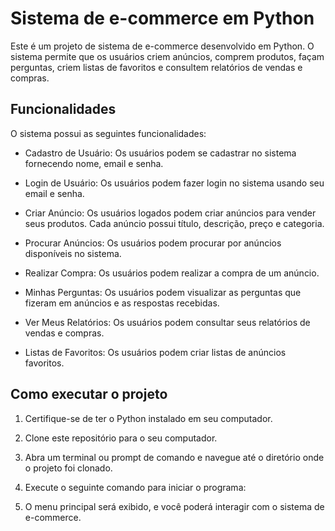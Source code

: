 # Sistema de e-commerce em Python

Este é um projeto de sistema de e-commerce desenvolvido em Python. O sistema permite que os usuários criem anúncios, comprem produtos, façam perguntas, criem listas de favoritos e consultem relatórios de vendas e compras.

## Funcionalidades

O sistema possui as seguintes funcionalidades:

- Cadastro de Usuário: Os usuários podem se cadastrar no sistema fornecendo nome, email e senha.

- Login de Usuário: Os usuários podem fazer login no sistema usando seu email e senha.

- Criar Anúncio: Os usuários logados podem criar anúncios para vender seus produtos. Cada anúncio possui título, descrição, preço e categoria.

- Procurar Anúncios: Os usuários podem procurar por anúncios disponíveis no sistema.

- Realizar Compra: Os usuários podem realizar a compra de um anúncio.

- Minhas Perguntas: Os usuários podem visualizar as perguntas que fizeram em anúncios e as respostas recebidas.

- Ver Meus Relatórios: Os usuários podem consultar seus relatórios de vendas e compras.

- Listas de Favoritos: Os usuários podem criar listas de anúncios favoritos.

## Como executar o projeto

1. Certifique-se de ter o Python instalado em seu computador.

2. Clone este repositório para o seu computador.

3. Abra um terminal ou prompt de comando e navegue até o diretório onde o projeto foi clonado.

4. Execute o seguinte comando para iniciar o programa:

5. O menu principal será exibido, e você poderá interagir com o sistema de e-commerce.

